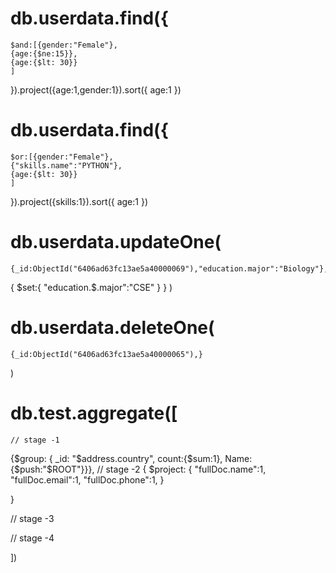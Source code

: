 # db.userdata.find({
    $and:[{gender:"Female"},
    {age:{$ne:15}},
    {age:{$lt: 30}}
    ]
}).project({age:1,gender:1}).sort({ age:1 })

<!-- ---------         ---------------- -->
# db.userdata.find({
    $or:[{gender:"Female"},
    {"skills.name":"PYTHON"},
    {age:{$lt: 30}}
    ]
}).project({skills:1}).sort({ age:1 })

# db.userdata.updateOne(
    {_id:ObjectId("6406ad63fc13ae5a40000069"),"education.major":"Biology"}, 
{
    $set:{
        "education.$.major":"CSE"
    }
}
)


# db.userdata.deleteOne(
    {_id:ObjectId("6406ad63fc13ae5a40000065"),}

)
# db.test.aggregate([
    // stage -1

{$group: { _id: "$address.country",
count:{$sum:1},
Name:{$push:"$ROOT"}}},
// stage -2
{
    $project: {
        "fullDoc.name":1,
        "fullDoc.email":1,
        "fullDoc.phone":1,
    }
    
}

// stage -3



// stage -4

])

 

